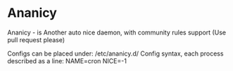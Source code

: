# Ananicy
Ananicy - is Another auto nice daemon, with community rules support (Use pull request please)

Configs can be placed under: /etc/ananicy.d/
Config syntax, each process described as a line:
NAME=cron NICE=-1

